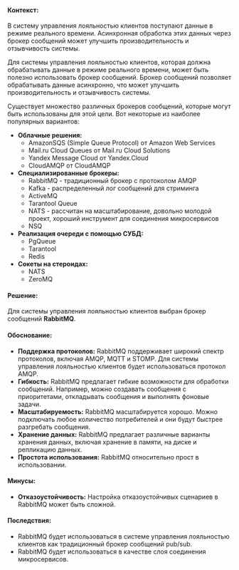 #### Контекст:
В систему управления лояльностью клиентов поступают данные в режиме реального времени. Асинхронная обработка этих данных через брокер сообщений может улучшить производительность и отзывчивость системы.

Для системы управления лояльностью клиентов, которая должна обрабатывать данные в режиме реального времени, может быть полезно использовать брокер сообщений. Брокер сообщений позволяет обрабатывать данные асинхронно, что может улучшить производительность и отзывчивость системы.

Существует множество различных брокеров сообщений, которые могут быть использованы для этой цели. Вот некоторые из наиболее популярных вариантов:

- **Облачные решения:**
    - AmazonSQS (Simple Queue Protocol) от Amazon Web Services
    - Mail.ru Cloud Queues от Mail.ru Cloud Solutions
    - Yandex Message Cloud от Yandex.Cloud
    - CloudAMQP от CloudAMQP
- **Специализированные брокеры:**
    - RabbitMQ - традиционный брокер с протоколом AMQP
    - Kafka - распределенный лог сообщений для стриминга
    - ActiveMQ
    - Tarantool Queue
    - NATS - рассчитан на масштабирование, довольно молодой проект, хороший инструмент для соединения микросервисов
    - NSQ
- **Реализация очереди с помощью СУБД:**
    - PgQueue
    - Tarantool
    - Redis
- **Сокеты на стероидах:**
    - NATS
    - ZeroMQ
#### **Решение:**
Для системы управления лояльностью клиентов выбран брокер сообщений **RabbitMQ**.
#### **Обоснование:**
- **Поддержка протоколов:** RabbitMQ поддерживает широкий спектр протоколов, включая AMQP, MQTT и STOMP. Для системы управления лояльностью клиентов будет использоваться протокол AMQP.
- **Гибкость:** RabbitMQ предлагает гибкие возможности для обработки сообщений. Например, можно создавать сообщения с приоритетами, откладывать сообщения и выполнять фоновые задачи.
- **Масштабируемость:** RabbitMQ масштабируется хорошо. Можно подключать любое количество потребителей и они будут быстрее разгребать сообщения.
- **Хранение данных:** RabbitMQ предлагает различные варианты хранения данных, включая хранение в памяти, на диске и репликацию данных.
- **Простота использования:** RabbitMQ относительно прост в использовании.
#### **Минусы:**
- **Отказоустойчивость:** Настройка отказоустойчивых сценариев в RabbitMQ может быть сложной.
#### **Последствия:**
- RabbitMQ будет использоваться в системе управления лояльностью клиентов как традиционный брокер сообщений pub/sub.
- RabbitMQ будет использоваться в качестве слоя соединения микросервисов.